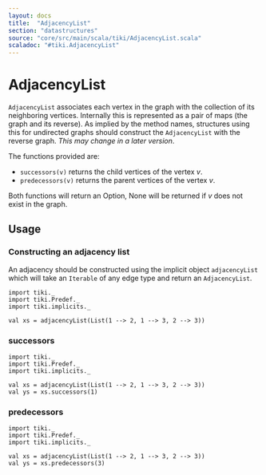 ```yaml
---
layout: docs 
title:  "AdjacencyList"
section: "datastructures"
source: "core/src/main/scala/tiki/AdjacencyList.scala"
scaladoc: "#tiki.AdjacencyList"
---
```

# AdjacencyList

`AdjacencyList` associates each vertex in the graph with the collection of its neighboring vertices.
Internally this is represented as a pair of maps (the graph and its reverse). As implied by
the method names, structures using this for undirected graphs should construct the `AdjacencyList` with the reverse
graph. _This may change in a later version_.

The functions provided are:

- `successors(v)` returns the child vertices of the vertex _v_.
- `predecessors(v)` returns the parent vertices of the vertex _v_.

Both functions will return an Option, None will be returned if _v_ does not exist in the graph.
 
## Usage

### Constructing an adjacency list

An adjacency should be constructed using the implicit object `adjacencyList` which
will take an `Iterable` of any edge type and return an `AdjacencyList`.

```tut
import tiki._
import tiki.Predef._
import tiki.implicits._

val xs = adjacencyList(List(1 --> 2, 1 --> 3, 2 --> 3))
```
 
### successors
 
```tut
import tiki._
import tiki.Predef._
import tiki.implicits._

val xs = adjacencyList(List(1 --> 2, 1 --> 3, 2 --> 3))
val ys = xs.successors(1)
```
 
### predecessors
  
```tut
import tiki._
import tiki.Predef._
import tiki.implicits._

val xs = adjacencyList(List(1 --> 2, 1 --> 3, 2 --> 3))
val ys = xs.predecessors(3)
```
  
